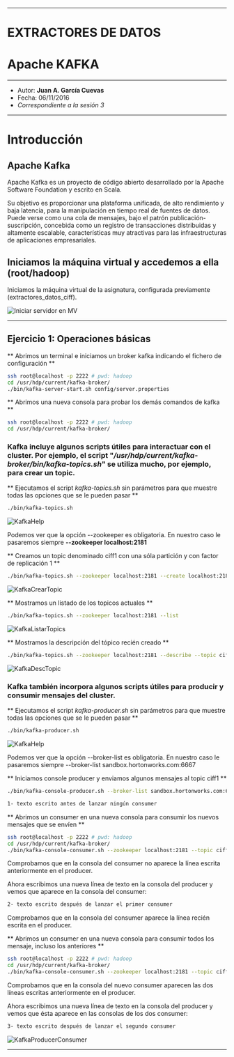 ***
# EXTRACTORES DE DATOS
# Apache KAFKA
***
- Autor: **Juan A. García Cuevas**
- Fecha: 06/11/2016
- _Correspondiente a la sesión 3_

***
# Introducción

## Apache Kafka 

Apache Kafka es un proyecto de código abierto desarrollado por la Apache Software Foundation y escrito en Scala.

Su objetivo es proporcionar una plataforma unificada, de alto rendimiento y baja latencia, para la manipulación en tiempo real de fuentes de datos. Puede verse como una cola de mensajes, bajo el patrón publicación-suscripción, concebida como un registro de transacciones distribuidas y altamente escalable, características muy atractivas para las infraestructuras de aplicaciones empresariales.

## Iniciamos la máquina virtual y accedemos a ella (root/hadoop)

Iniciamos la máquina virtual de la asignatura, configurada previamente (extractores_datos_ciff).

![Iniciar servidor en MV](images/s2/SatrtServer.png)

***
## Ejercicio 1: Operaciones básicas

** Abrimos un terminal e iniciamos un broker kafka indicando el fichero de configuración **
```bash
ssh root@localhost -p 2222 # pwd: hadoop
cd /usr/hdp/current/kafka-broker/
./bin/kafka-server-start.sh config/server.properties
```

** Abrimos una nueva consola para probar los demás comandos de kafka **
```bash
ssh root@localhost -p 2222 # pwd: hadoop
cd /usr/hdp/current/kafka-broker/
```

### Kafka incluye algunos scripts útiles para interactuar con el cluster. Por ejemplo, el script "_/usr/hdp/current/kafka-broker/bin/kafka-topics.sh_" se utiliza mucho, por ejemplo, para crear un topic.

** Ejecutamos el script _kafka-topics.sh_ sin parámetros para que muestre todas las opciones que se le pueden pasar **
```bash
./bin/kafka-topics.sh
```
![KafkaHelp](images/s3/KafkaTopicHelp.png)

Podemos ver que la opción --zookeeper es obligatoria. En nuestro caso le pasaremos siempre **--zookeeper localhost:2181**

** Creamos un topic denominado ciff1 con una sóla partición y con factor de replicación 1 **
```bash
./bin/kafka-topics.sh --zookeeper localhost:2181 --create localhost:2181 --topic ciff1 --partitions 1 --replication-factor 1
```
![KafkaCrearTopic](images/s3/KafkaCrearTopic.png)

** Mostramos un listado de los topicos actuales **
```bash
./bin/kafka-topics.sh --zookeeper localhost:2181 --list
```
![KafkaListarTopics](images/s3/KafkaListarTopics.png)

** Mostramos la descripción del tópico recién creado **
```bash
./bin/kafka-topics.sh --zookeeper localhost:2181 --describe --topic ciff1
```
![KafkaDescTopic](images/s3/KafkaDescTopic.png)

### Kafka también incorpora algunos scripts útiles para producir y consumir mensajes del cluster.

** Ejecutamos el script _kafka-producer.sh_ sin parámetros para que muestre todas las opciones que se le pueden pasar **
```bash
./bin/kafka-producer.sh
```
![KafkaHelp](images/s3/KafkaProducerHelp.png)

Podemos ver que la opción --broker-list es obligatoria. En nuestro caso le pasaremos siempre --broker-list sandbox.hortonworks.com:6667

** Iniciamos console producer y enviamos algunos mensajes al topic ciff1 **

```bash
./bin/kafka-console-producer.sh --broker-list sandbox.hortonworks.com:6667 --topic ciff1
```
```txt
1- texto escrito antes de lanzar ningún consumer
```

** Abrimos un consumer en una nueva consola para consumir los nuevos mensajes que se envíen **

```bash
ssh root@localhost -p 2222 # pwd: hadoop
cd /usr/hdp/current/kafka-broker/
./bin/kafka-console-consumer.sh --zookeeper localhost:2181 --topic ciff1
```
Comprobamos que en la consola del consumer no aparece la línea escrita anteriormente en el producer.

Ahora escribimos una nueva línea de texto en la consola del producer y vemos que aparece en la consola del consumer:

```txt
2- texto escrito después de lanzar el primer consumer
```

Comprobamos que en la consola del consumer aparece la línea recién escrita en el producer.

** Abrimos un consumer en una nueva consola para consumir todos los mensaje, incluso los anteriores **

```bash
ssh root@localhost -p 2222 # pwd: hadoop
cd /usr/hdp/current/kafka-broker/
./bin/kafka-console-consumer.sh --zookeeper localhost:2181 --topic ciff1 --from-beginning
```

Comprobamos que en la consola del nuevo consumer aparecen las dos líneas escritas anteriormente en el producer.

Ahora escribimos una nueva línea de texto en la consola del producer y vemos que ésta aparece en las consolas de los dos consumer:

```txt
3- texto escrito después de lanzar el segundo consumer
```

![KafkaProducerConsumer](./images/s3/KafkaProducerConsumer.png)


***

